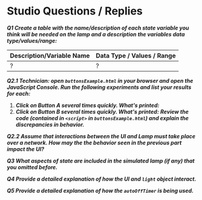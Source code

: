 # Studio Questions / Replies

***Q1 Create a table with the name/description of each state variable you think will be needed on the lamp and a description the variables data type/values/range:***

| Description/Variable Name      |   Data Type / Values / Range    |
|:-------------------------------|:-----------------------------------|
|? | ?|


***Q2.1 Technician: open `buttonsExample.html` in your browser and open the JavaScript Console.  Run the following experiments and list your results for each:***
1. ***Click on Button A several times quickly.  What's printed:***
1. ***Click on Button B several times quickly.  What's printed:***
***Review the code (contained in `<script>` in `buttonsExample.html`) and explain the discrepancies in behavior.***

***Q2.2 Assume that interactions between the UI and Lamp must take place over a network. How may the the behavior seen in the previous part impact the UI?***

***Q3 What aspects of state are included in the simulated lamp (if any) that you omitted before.***

***Q4 Provide a detailed explanation of how the UI and `light` object interact.***

***Q5 Provide a detailed explanation of how the `autoOffTimer` is being used.***
